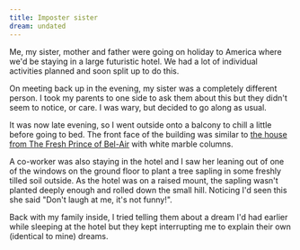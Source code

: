 ```yaml
---
title: Imposter sister
dream: undated
---
```


Me, my sister, mother and father were going on holiday to America where we'd be staying in a large futuristic hotel. We had a lot of individual activities planned and soon split up to do this.

On meeting back up in the evening, my sister was a completely different person. I took my parents to one side to ask them about this but they didn't seem to notice, or care. I was wary, but decided to go along as usual.

It was now late evening, so I went outside onto a balcony to chill a little before going to bed. The front face of the building was similar to [the house from The Fresh Prince of Bel-Air](https://i.pinimg.com/originals/34/ce/f9/34cef9e885c03695ba2779bd6db364ca.png) with white marble columns.

A co-worker <!-- LS --> was also staying in the hotel and I saw her leaning out of one of the windows on the ground floor to plant a tree sapling in some freshly tilled soil outside. As the hotel was on a raised mount, the sapling wasn't planted deeply enough and rolled down the small hill. Noticing I'd seen this she said "Don't laugh at me, it's not funny!".

Back with my family inside, I tried telling them about a dream I'd had earlier while sleeping at the hotel but they kept interrupting me to explain their own (identical to mine) dreams.
